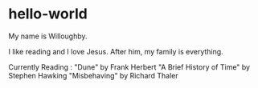 # hello-world

My name is Willoughby.

I like reading and I love Jesus. After him, my family is everything.

Currently Reading :
"Dune" by Frank Herbert
"A Brief History of Time" by Stephen Hawking
"Misbehaving" by Richard Thaler
